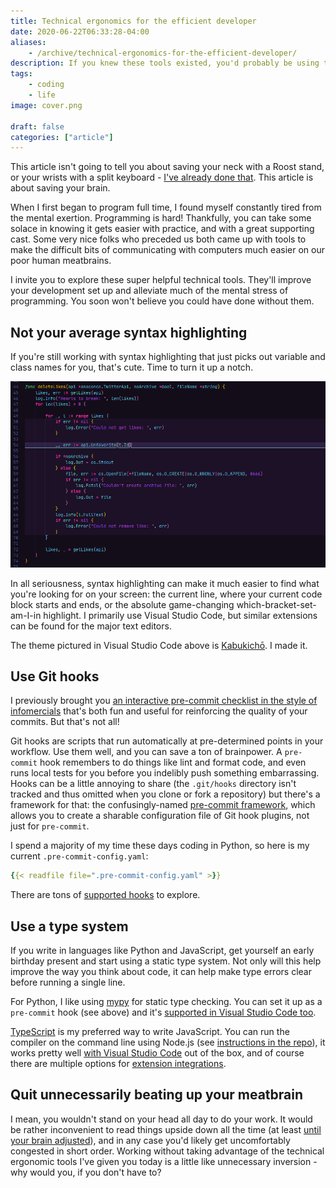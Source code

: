 ```yaml
---
title: Technical ergonomics for the efficient developer
date: 2020-06-22T06:33:28-04:00
aliases:
    - /archive/technical-ergonomics-for-the-efficient-developer/
description: If you knew these tools existed, you'd probably be using them by now.
tags:
    - coding
    - life
image: cover.png
 
draft: false
categories: ["article"]
---
```


This article isn't going to tell you about saving your neck with a Roost stand, or your wrists with a split keyboard - [I've already done that](https://heronebag.com/blog/next-level-ergonomics-for-remote-work-developers/). This article is about saving your brain.

When I first began to program full time, I found myself constantly tired from the mental exertion. Programming is hard! Thankfully, you can take some solace in knowing it gets easier with practice, and with a great supporting cast. Some very nice folks who preceded us both came up with tools to make the difficult bits of communicating with computers much easier on our poor human meatbrains.

I invite you to explore these super helpful technical tools. They'll improve your development set up and alleviate much of the mental stress of programming. You soon won't believe you could have done without them.

## Not your average syntax highlighting

If you're still working with syntax highlighting that just picks out variable and class names for you, that's cute. Time to turn it up a notch.

![My current VSC theme and syntax highlighting](Screenshot_20200612_185858.png)

In all seriousness, syntax highlighting can make it much easier to find what you're looking for on your screen: the current line, where your current code block starts and ends, or the absolute game-changing which-bracket-set-am-I-in highlight. I primarily use Visual Studio Code, but similar extensions can be found for the major text editors.

The theme pictured in Visual Studio Code above is [Kabukichō](https://github.com/victoriadrake/kabukicho-vscode). I made it.

## Use Git hooks

I previously brought you [an interactive pre-commit checklist in the style of infomercials](/blog/an-automatic-interactive-pre-commit-checklist-in-the-style-of-infomercials/) that's both fun and useful for reinforcing the quality of your commits. But that's not all!

Git hooks are scripts that run automatically at pre-determined points in your workflow. Use them well, and you can save a ton of brainpower. A `pre-commit` hook remembers to do things like lint and format code, and even runs local tests for you before you indelibly push something embarrassing. Hooks can be a little annoying to share (the `.git/hooks` directory isn't tracked and thus omitted when you clone or fork a repository) but there's a framework for that: the confusingly-named [pre-commit framework](https://pre-commit.com/), which allows you to create a sharable configuration file of Git hook plugins, not just for `pre-commit`.

I spend a majority of my time these days coding in Python, so here is my current `.pre-commit-config.yaml`:

```yaml
{{< readfile file=".pre-commit-config.yaml" >}}
```

There are tons of [supported hooks](https://pre-commit.com/hooks.html) to explore.

## Use a type system

If you write in languages like Python and JavaScript, get yourself an early birthday present and start using a static type system. Not only will this help improve the way you think about code, it can help make type errors clear before running a single line.

For Python, I like using [mypy](https://github.com/python/mypy) for static type checking. You can set it up as a `pre-commit` hook (see above) and it's [supported in Visual Studio Code too](https://code.visualstudio.com/docs/python/linting#_mypy).

[TypeScript](https://www.typescriptlang.org/) is my preferred way to write JavaScript. You can run the compiler on the command line using Node.js (see [instructions in the repo](https://github.com/Microsoft/TypeScript)), it works pretty well [with Visual Studio Code](https://code.visualstudio.com/Docs/languages/typescript) out of the box, and of course there are multiple options for [extension integrations](https://code.visualstudio.com/Docs/languages/typescript#_typescript-extensions).

## Quit unnecessarily beating up your meatbrain

I mean, you wouldn't stand on your head all day to do your work. It would be rather inconvenient to read things upside down all the time (at least [until your brain adjusted](https://www.youtube.com/watch?v=jKUVpBJalNQ)), and in any case you'd likely get uncomfortably congested in short order. Working without taking advantage of the technical ergonomic tools I've given you today is a little like unnecessary inversion - why would you, if you don't have to?
